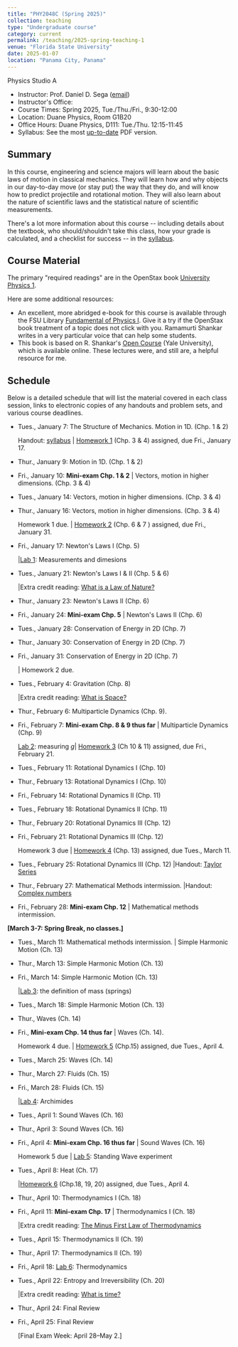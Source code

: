 ```yaml
---
title: "PHY2048C (Spring 2025)"
collection: teaching
type: "Undergraduate course"
category: current
permalink: /teaching/2025-spring-teaching-1
venue: "Florida State University"
date: 2025-01-07
location: "Panama City, Panama"
---
```

Physics Studio A

* Instructor:	Prof. Daniel D. Sega ([email](mailto:dsega@fsu.edu))
* Instructor's Office:  	
* Course Times: Spring 2025, Tue./Thu./Fri., 9:30-12:00
* Location:	Duane Physics, Room G1B20
* Office Hours:	Duane Physics, D111: Tue./Thu. 12:15-11:45
* Syllabus:	See the most [up-to-date](astrosega.github.io/files/2048C.pdf) PDF version.

Summary
-----------
In this course, engineering and science majors will learn about the basic laws of motion in classical mechanics. They will learn how and why objects in our day-to-day move (or stay put) the way that they do, and will know how to predict projectile and rotational motion. They will also learn about the nature of scientific laws and the statistical nature of scientific measurements.

There's a lot more information about this course -- including details about the textbook, who should/shouldn't take this class, how your grade is calculated, and a checklist for success -- in the [syllabus](astrosega.github.io/files/2048C.pdf).

Course Material
--------------
The primary "required readings" are in the OpenStax book [University Physics 1](https://openstax.org/details/books/university-physics-volume-1). 

Here are some additional resources:

* An excellent, more abridged e-book for this course is available through the FSU Library [Fundamental of Physics I](https://fsu-flvc.primo.exlibrisgroup.com/discovery/openurl?institution=01FALSC_FSU&vid=01FALSC_FSU:Home&isbn=9780300243772&genre=book&eisbn=9780300249583&title=Fundamentals%20of%20Physics%20I&sid=jstor:jstor). Give it a try if the OpenStax book treatment of a topic does not click with you. Ramamurti Shankar writes in a very particular voice that can help some students.
* This book is based on R. Shankar's [Open Course](https://oyc.yale.edu/physics/phys-200) (Yale University), which is available online. These lectures were, and still are, a helpful resource for me.

Schedule
-------------

Below is a detailed schedule that will list the material covered in each class session, links to electronic copies of any handouts and problem sets, and various course deadlines.

* Tues., January 7: The Structure of Mechanics. Motion in 1D. (Chp. 1 & 2)

  Handout: [syllabus](astrosega.github.io/files/2048C.pdf) | [Homework 1](astrosega.github.io/files/2048Chw1.pdf) (Chp. 3 & 4) assigned, due Fri., January 17.
* Thur., January 9: Motion in 1D. (Chp. 1 & 2)
* Fri., January 10: **Mini-exam Chp. 1 & 2** \| Vectors, motion in higher dimensions. (Chp. 3 & 4)
* Tues., January 14: Vectors, motion in higher dimensions. (Chp. 3 & 4)
* Thur., January 16: Vectors, motion in higher dimensions. (Chp. 3 & 4)

  Homework 1 due. | [Homework 2](astrosega.github.io/files/2048Chw2.pdf) (Chp. 6 & 7 ) assigned, due Fri., January 31.
* Fri., January 17: Newton's Laws I (Chp. 5)

  |[Lab 1](astrosega.github.io/files/2048Clab1.pdf): Measurements and dimesions
* Tues., January 21: Newton's Laws I & II (Chp. 5 & 6)
  
  |Extra credit reading: [What is a Law of Nature?](https://1000wordphilosophy.com/2014/02/17/laws-of-nature/)
* Thur., January 23: Newton's Laws II (Chp. 6)
* Fri., January 24: **Mini-exam Chp. 5** \| Newton's Laws II (Chp. 6)
* Tues., January 28: Conservation of Energy in 2D (Chp. 7)
* Thur., January 30: Conservation of Energy in 2D (Chp. 7)
* Fri., January 31: Conservation of Energy in 2D (Chp. 7)

  | Homework 2 due.
* Tues., February 4: Gravitation (Chp. 8)

  |Extra credit reading: [What is Space?](https://1000wordphilosophy.com/2022/08/03/what-is-space/)
* Thur., February 6: Multiparticle Dynamics (Chp. 9).
* Fri., February 7: **Mini-exam Chp. 8 & 9 thus far** \| Multiparticle Dynamics (Chp. 9)

  [Lab 2](astrosega.github.io/files/2048Clab2.pdf): measuring *g*| [Homework 3](astrosega.github.io/files/2048Chw3.pdf) (Ch 10 & 11) assigned, due Fri., February 21.
* Tues., February 11: Rotational Dynamics I (Chp. 10)
* Thur., February 13: Rotational Dynamics I (Chp. 10)
* Fri., February 14: Rotational Dynamics II (Chp. 11)
* Tues., February 18: Rotational Dynamics II (Chp. 11)
* Thur., February 20: Rotational Dynamics III (Chp. 12)
* Fri., February 21: Rotational Dynamics III (Chp. 12)

  Homework 3 due | [Homework 4](astrosega.github.io/files/2048Chw4.pdf) (Chp. 13) assigned, due Tues., March 11.
* Tues., February 25: Rotational Dynamics III (Chp. 12)
  |Handout: [Taylor Series](astrosega.github.io/files/2048Cmath1.pdf)
* Thur., February 27: Mathematical Methods intermission.
  |Handout: [Complex numbers](astrosega.github.io/files/2048Cmath2.pdf)
* Fri., February 28: **Mini-exam Chp. 12** \| Mathematical methods intermission.

**[March 3-7: Spring Break, no classes.]**
  
* Tues., March 11: Mathematical methods intermission. \| Simple Harmonic Motion (Ch. 13) 
* Thur., March 13: Simple Harmonic Motion (Ch. 13)
* Fri., March 14: Simple Harmonic Motion (Ch. 13)

  |[Lab 3](astrosega.github.io/files/2048Clab3.pdf): the definition of mass (springs)
* Tues., March 18: Simple Harmonic Motion (Ch. 13)
* Thur., Waves (Ch. 14)
* Fri., **Mini-exam Chp. 14 thus far** \| Waves (Ch. 14).

  Homework 4 due. | [Homework 5](astrosega.github.io/files/2048Chw4.pdf) (Chp.15) assigned, due Tues., April 4.
* Tues., March 25: Waves (Ch. 14)
* Thur., March 27: Fluids (Ch. 15)
* Fri., March 28: Fluids (Ch. 15)
  
   |[Lab 4](astrosega.github.io/files/2048Clab4.pdf): Archimides
* Tues., April 1: Sound Waves (Ch. 16)
* Thur., April 3: Sound Waves (Ch. 16)
* Fri., April 4: **Mini-exam Chp. 16 thus far** \|  Sound Waves (Ch. 16)

  Homework 5 due | [Lab 5](astrosega.github.io/files/2048Clab5.pdf): Standing Wave experiment
* Tues., April 8: Heat (Ch. 17)
  
  |[Homework 6](astrosega.github.io/files/2048Chw4.pdf) (Chp.18, 19, 20) assigned, due Tues., April 4.
* Thur., April 10: Thermodynamics I (Ch. 18)
* Fri., April 11: **Mini-exam Chp. 17** \| Thermodynamics I (Ch. 18)
  
  |Extra credit reading: [The Minus First Law of Thermodynamics](astrosega.github.io/files/minusfirst.pdf)
* Tues., April 15: Thermodynamics II (Ch. 19)
* Thur., April 17: Thermodynamics II (Ch. 19)
* Fri., April 18:  [Lab 6](astrosega.github.io/files/2048Clab6.pdf): Thermodynamics
* Tues., April 22: Entropy and Irreversibility (Ch. 20)

  |Extra credit reading: [What is time?](https://1000wordphilosophy.com/2023/07/17/times-arrow/)
* Thur., April 24: Final Review
* Fri., April 25: Final Review

  [Final Exam Week: April 28–May 2.]
